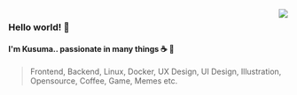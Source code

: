 <!--
**greveill/greveill** is a ✨ _special_ ✨ repository because its `README.md` (this file) appears on your GitHub profile.

Here are some ideas to get you started:
-->
<!-- 
<img align="right" src="https://github-readme-stats.vercel.app/api/top-langs/?username=zenpeaky&count_private=truel&theme=nightowl&border_color=5D4092&custom_title=Languages&layout=compact&border_radius=8"> -->
<img align="right" src="https://github-readme-stats.vercel.app/api?username=zenpeaky&theme=nightowl&show_icons=true&border_radius=8&count_private=true&hide=stars&border_color=5D4092&custom_title=Stats">

### Hello world! 👋
#### I'm Kusuma.. passionate in many things ☕️ 🤠
> Frontend, Backend, Linux, Docker, UX Design, UI Design, Illustration, Opensource, Coffee, Game, Memes etc.


<!-- <table>
  <tr>
    <td>
      <img src="https://github-readme-stats.vercel.app/api?username=zenpeaky&theme=nightowl&show_icons=true&border_radius=8&count_private=true&hide=stars&border_color=5D4092&custom_title=Stats">
    </td>
    <td>
      <img src="https://github-readme-stats.vercel.app/api/top-langs/?username=zenpeaky&count_private=truel&theme=nightowl&border_color=5D4092&custom_title=Languages&layout=compact&border_radius=8">
    </td>
  </tr>
</table> -->
